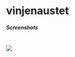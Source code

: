 # vinjenaustet
<h5>Screenshots</h5>
<br>
<img src="https://github.com/sanderhelleso/vinjenaustet/blob/master/client/screenshots/contact.jpg">
